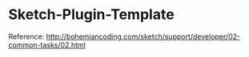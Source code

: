 # Sketch-Plugin-Template

Reference: http://bohemiancoding.com/sketch/support/developer/02-common-tasks/02.html
